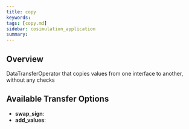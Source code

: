 ```yaml
---
title: copy
keywords: 
tags: [copy.md]
sidebar: cosimulation_application
summary: 
---
```

## Overview
DataTransferOperator that copies values from one interface to another, without any checks
## Available Transfer Options
- **swap_sign**:
- **add_values**: